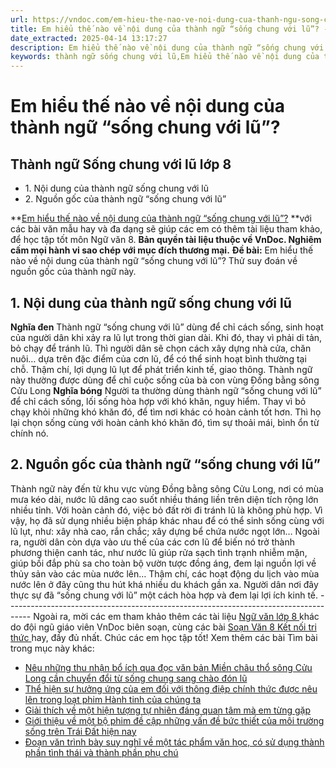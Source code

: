 ```yaml
---
url: https://vndoc.com/em-hieu-the-nao-ve-noi-dung-cua-thanh-ngu-song-chung-voi-lu-296993
title: Em hiểu thế nào về nội dung của thành ngữ “sống chung với lũ”? - VnDoc.com
date_extracted: 2025-04-14 13:17:27
description: Em hiểu thế nào về nội dung của thành ngữ “sống chung với lũ”? được biên soạn nhằm giúp các em HS đạt kết quả tốt trong quá trình làm bài tập và học tập môn Ngữ văn lớp 8.
keywords: thành ngữ sống chung với lũ,Em hiểu thế nào về nội dung của thành ngữ sống chung với lũ,nguồn gốc thành ngữ sống chung với lũ,nội dung thành ngữ sống chung với lũ,giải thích thành ngữ sống chung với lũ,ý nghĩa thành ngữ sống chung với lũ,thành ngữ sống chung với lũ là gì,sống chung với lũ là gì,sống chung với lũ,văn mẫu lớp 8,ngữ văn 8
---
```


# Em hiểu thế nào về nội dung của thành ngữ “sống chung với lũ”?
## Thành ngữ Sống chung với lũ lớp 8
  * 1\. Nội dung của thành ngữ sống chung với lũ
  * 2\. Nguồn gốc của thành ngữ “sống chung với lũ”

**[Em hiểu thế nào về nội dung của thành ngữ “sống chung với lũ”?](<https://vndoc.com/em-hieu-the-nao-ve-noi-dung-cua-thanh-ngu-song-chung-voi-lu-296993>) **với các bài văn mẫu hay và đa dạng sẽ giúp các em có thêm tài liệu tham khảo, để học tập tốt môn Ngữ văn 8.
**Bản quyền tài liệu thuộc về VnDoc. Nghiêm cấm mọi hành vi sao chép với mục đích thương mại.**
**Đề bài:** Em hiểu thế nào về nội dung của thành ngữ “sống chung với lũ”? Thử suy đoán về nguồn gốc của thành ngữ này.
## **1\. Nội dung của thành ngữ sống chung với lũ**
**Nghĩa đen**
Thành ngữ “sống chung với lũ” dùng để chỉ cách sống, sinh hoạt của người dân khi xảy ra lũ lụt trong thời gian dài. Khi đó, thay vì phải di tản, bỏ chạy để tránh lũ. Thì người dân sẽ chọn cách xây dựng nhà cửa, chăn nuôi… dựa trên đặc điểm của cơn lũ, để có thể sinh hoạt bình thường tại chỗ. Thậm chí, lợi dụng lũ lụt để phát triển kinh tế, giao thông. Thành ngữ này thường được dùng để chỉ cuộc sống của bà con vùng Đồng bằng sông Cửu Long
**Nghĩa bóng**
Người ta thường dùng thành ngữ “sống chung với lũ” để chỉ cách sống, lối sống hòa hợp với khó khăn, nguy hiểm. Thay vì bỏ chạy khỏi những khó khăn đó, để tìm nơi khác có hoàn cảnh tốt hơn. Thì họ lại chọn sống cùng với hoàn cảnh khó khăn đó, tìm sự thoải mái, bình ổn từ chính nó.
## **2\. Nguồn gốc của thành ngữ “sống chung với lũ”**
Thành ngữ này đến từ khu vực vùng Đồng bằng sông Cửu Long, nơi có mùa mưa kéo dài, nước lũ dâng cao suốt nhiều tháng liền trên diện tích rộng lớn nhiều tỉnh.
Với hoàn cảnh đó, việc bỏ đất rời đi tránh lũ là không phù hợp. Vì vậy, họ đã sử dụng nhiều biện pháp khác nhau để có thể sinh sống cùng với lũ lụt, như: xây nhà cao, rắn chắc; xây dựng bể chứa nước ngọt lớn… Ngoài ra, người dân còn dựa vào ưu thế của các cơn lũ để biến nó trở thành phương thiện canh tác, như nước lũ giúp rửa sạch tình trạnh nhiễm mặn, giúp bồi đắp phù sa cho toàn bộ vườn tược đồng áng, đem lại nguồn lợi về thủy sản vào các mùa nước lên… Thậm chí, các hoạt động du lịch vào mùa nước lên ở đây cũng thu hút khá nhiều du khách gần xa. Người dân nơi đây thực sự đã “sống chung với lũ” một cách hòa hợp và đem lại lợi ích kinh tế.
\------------------------------------------------------------------------------------
Ngoài ra, mời các em tham khảo thêm các tài liệu [ Ngữ văn lớp 8 ](<https://vndoc.com/ngu-van-lop8>) khác do đội ngũ giáo viên VnDoc biên soạn, cùng các bài [ Soạn Văn 8 Kết nối tri thức ](<https://vndoc.com/ngu-van-8-ket-noi-tri-thuc>) hay, đầy đủ nhất. Chúc các em học tập tốt\!
Xem thêm các bài Tìm bài trong mục này khác:
  * [Nêu những thu nhận bổ ích qua đọc văn bản Miền châu thổ sông Cửu Long cần chuyển đổi từ sống chung sang chào đón lũ](</neu-nhung-thu-nhan-bo-ich-qua-van-ban-mien-chau-tho-song-cuu-long-can-chuyen-doi-tu-song-chung-sang-chao-don-lu-296994>)
  * [Thể hiện sự hưởng ứng của em đối với thông điệp chính thức được nêu lên trong loạt phim Hành tinh của chúng ta](</the-hien-su-huong-ung-cua-em-doi-voi-thong-diep-chinh-thuc-duoc-neu-len-trong-loat-phim-hanh-tinh-cua-chung-ta-296995>)
  * [Giải thích về một hiện tượng tự nhiên đáng quan tâm mà em từng gặp](</giai-thich-ve-mot-hien-tuong-tu-nhien-dang-quan-tam-ma-em-tung-gap-lop-8-296996>)
  * [Giới thiệu về một bộ phim đề cập những vấn đề bức thiết của môi trường sống trên Trái Đất hiện nay](</gioi-thieu-ve-mot-bo-phim-de-cap-nhung-van-de-buc-thiet-cua-moi-truong-song-tren-trai-dat-hien-nay-297069>)
  * [Đoạn văn trình bày suy nghĩ về một tác phẩm văn học, có sử dụng thành phần tình thái và thành phần phụ chú](</viet-mot-doan-van-trinh-bay-suy-nghi-cua-em-ve-mot-tac-pham-van-hoc-lop-8-297070>)

